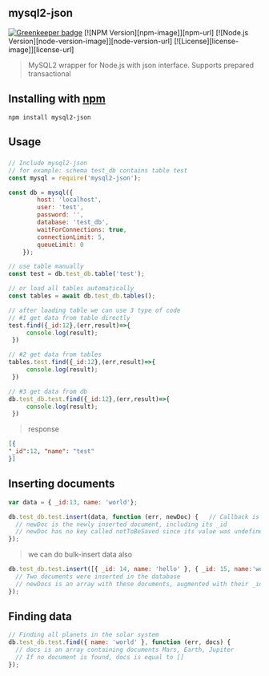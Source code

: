 ## mysql2-json

[![Greenkeeper badge](https://badges.greenkeeper.io/sidorares/node-mysql2.svg)](https://greenkeeper.io/)
[![NPM Version][npm-image]][npm-url]
[![Node.js Version][node-version-image]][node-version-url]
[![License][license-image]][license-url]

> MySQL2 wrapper for Node.js with json interface. Supports prepared transactional

## Installing with [npm](http://npmjs.org/)

```
npm install mysql2-json
```

## Usage
###
```js
// Include mysql2-json
// for example: schema test_db contains table test
const mysql = require('mysql2-json');

const db = mysql({
        host: 'localhost',
        user: 'test',
        password: '',
        database: 'test_db',
        waitForConnections: true,
        connectionLimit: 5,
        queueLimit: 0
    });

// use table manually
const test = db.test_db.table('test');

// or load all tables automatically
const tables = await db.test_db.tables();

// after loading table we can use 3 type of code
// #1 get data from table directly
test.find({_id:12},(err,result)=>{
     console.log(result);
 })

// #2 get data from tables 
tables.test.find({_id:12},(err,result)=>{
     console.log(result);
 })

// #3 get data from db 
db.test_db.test.find({_id:12},(err,result)=>{
     console.log(result);
 })


 ```
>response
```json
[{
"_id":12, "name": "test"
}]
```

## Inserting documents

```js
var data = { _id:13, name: 'world'};

db.test_db.test.insert(data, function (err, newDoc) {   // Callback is optional
  // newDoc is the newly inserted document, including its _id
  // newDoc has no key called notToBeSaved since its value was undefined
});
```
> we can do bulk-insert data also
```js
db.test_db.test.insert([{ _id: 14, name: 'hello' }, { _id: 15, name:'word' }], function (err, newDocs) {
  // Two documents were inserted in the database
  // newDocs is an array with these documents, augmented with their _id
});
```
## Finding data

```js
// Finding all planets in the solar system
db.test_db.test.find({ name: 'world' }, function (err, docs) {
  // docs is an array containing documents Mars, Earth, Jupiter
  // If no document is found, docs is equal to []
});
```
